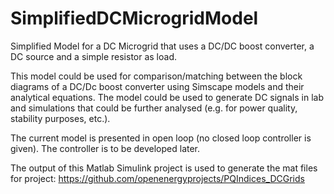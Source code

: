 # SimplifiedDCMicrogridModel
Simplified Model for a DC Microgrid that uses a DC/DC boost converter, a DC source and a simple resistor as load. 

This model could be used for comparison/matching between the block diagrams of a DC/Dc boost converter using Simscape models and their analytical equations. The model could be used to generate DC signals in lab and simulations that could be further analysed (e.g. for power quality, stability purposes, etc.).

The current model is presented in open loop (no closed loop controller is given). The controller is to be developed later.

The output of this Matlab Simulink project is used to generate the mat files for project: https://github.com/openenergyprojects/PQIndices_DCGrids
